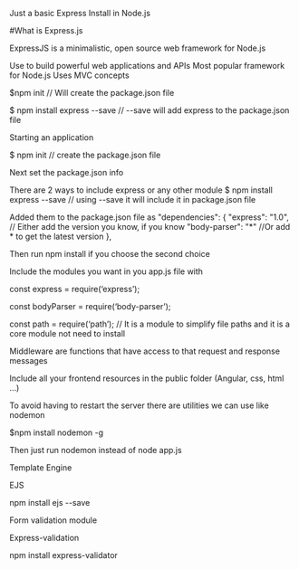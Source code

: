  Just a basic Express Install in Node.js

#What is Express.js

ExpressJS is a minimalistic, open source web framework for Node.js

Use to build powerful web applications and APIs
Most popular framework for Node.js
Uses MVC concepts
 
$npm init // Will create the package.json file

$ npm install express --save // --save will add express to the package.json file

Starting an application

$ npm init  // create the package.json file

Next set the package.json info

There are 2 ways to include express or any other module
$ npm install express --save // using --save it will include it in package.json file

Added them to the package.json file as 
"dependencies": {
   "express": "1.0",   // Either add the version you know, if you know 
   "body-parser": "*"  //Or add * to get the latest version
 },

Then run npm install if you choose the second choice

Include the modules you want in you app.js file with

const express = require(‘express’);

const bodyParser = require(‘body-parser’); 

const path = require(‘path’);   // It is a module to simplify file paths and it is a core module not need to install

Middleware are functions that have access to that request and response messages

Include all your frontend resources in the public folder (Angular, css, html …)

To avoid having to restart the server there are utilities we can use like nodemon 

$npm install nodemon -g

Then just run nodemon instead of node app.js

Template Engine

EJS 

npm install ejs --save

Form validation module

Express-validation

npm install express-validator

